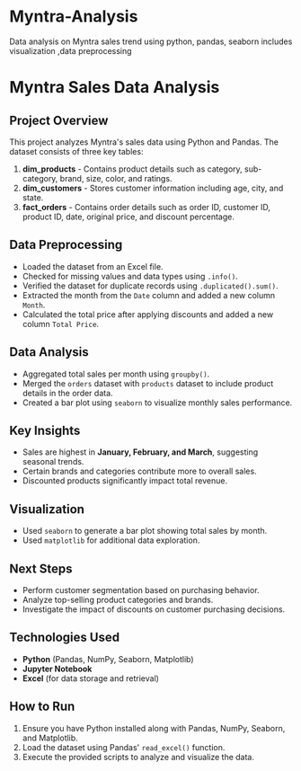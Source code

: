 # Myntra-Analysis
Data analysis on Myntra sales trend using python, pandas, seaborn includes visualization ,data preprocessing

# Myntra Sales Data Analysis

## Project Overview
This project analyzes Myntra's sales data using Python and Pandas. The dataset consists of three key tables:
1. **dim_products** - Contains product details such as category, sub-category, brand, size, color, and ratings.
2. **dim_customers** - Stores customer information including age, city, and state.
3. **fact_orders** - Contains order details such as order ID, customer ID, product ID, date, original price, and discount percentage.

## Data Preprocessing
- Loaded the dataset from an Excel file.
- Checked for missing values and data types using `.info()`.
- Verified the dataset for duplicate records using `.duplicated().sum()`.
- Extracted the month from the `Date` column and added a new column `Month`.
- Calculated the total price after applying discounts and added a new column `Total Price`.

## Data Analysis
- Aggregated total sales per month using `groupby()`.
- Merged the `orders` dataset with `products` dataset to include product details in the order data.
- Created a bar plot using `seaborn` to visualize monthly sales performance.

## Key Insights
- Sales are highest in **January, February, and March**, suggesting seasonal trends.
- Certain brands and categories contribute more to overall sales.
- Discounted products significantly impact total revenue.

## Visualization
- Used `seaborn` to generate a bar plot showing total sales by month.
- Used `matplotlib` for additional data exploration.

## Next Steps
- Perform customer segmentation based on purchasing behavior.
- Analyze top-selling product categories and brands.
- Investigate the impact of discounts on customer purchasing decisions.

## Technologies Used
- **Python** (Pandas, NumPy, Seaborn, Matplotlib)
- **Jupyter Notebook**
- **Excel** (for data storage and retrieval)

## How to Run
1. Ensure you have Python installed along with Pandas, NumPy, Seaborn, and Matplotlib.
2. Load the dataset using Pandas' `read_excel()` function.
3. Execute the provided scripts to analyze and visualize the data.


